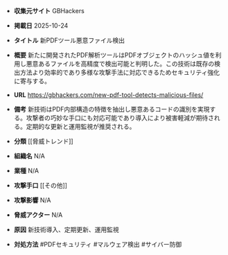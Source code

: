 - **収集元サイト**
GBHackers

- **掲載日**
2025-10-24

- **タイトル**
新PDFツール悪意ファイル検出

- **概要**
新たに開発されたPDF解析ツールはPDFオブジェクトのハッシュ値を利用し悪意あるファイルを高精度で検出可能と判明した。この技術は既存の検出方法より効率的であり多様な攻撃手法に対応できるためセキュリティ強化に寄与する。

- **URL**
https://gbhackers.com/new-pdf-tool-detects-malicious-files/

- **備考**
新技術はPDF内部構造の特徴を抽出し悪意あるコードの識別を実現する。攻撃者の巧妙な手口にも対応可能であり導入により被害軽減が期待される。定期的な更新と運用監視が推奨される。

- **分類**
[[脅威トレンド]]

- **組織名**
N/A

- **業種**
N/A

- **攻撃手口**
[[その他]]

- **攻撃影響**
N/A

- **脅威アクター**
N/A

- **原因**
新技術導入、定期更新、運用監視

- **対処方法**
#PDFセキュリティ #マルウェア検出 #サイバー防御

